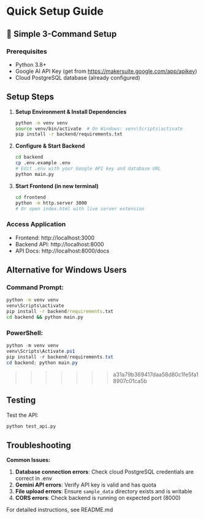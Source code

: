# Quick Setup Guide

## 🚀 Simple 3-Command Setup

### Prerequisites
- Python 3.8+
- Google AI API Key (get from https://makersuite.google.com/app/apikey)
- Cloud PostgreSQL database (already configured)

## Setup Steps

1. **Setup Environment & Install Dependencies**
   ```bash
   python -m venv venv
   source venv/bin/activate  # On Windows: venv\Scripts\activate
   pip install -r backend/requirements.txt
   ```

2. **Configure & Start Backend**
   ```bash
   cd backend
   cp .env.example .env
   # Edit .env with your Google API key and database URL
   python main.py
   ```


3. **Start Frontend (in new terminal)**
   ```bash
   cd frontend
   python -m http.server 3000
   # Or open index.html with live server extension
   ```

### Access Application
- Frontend: http://localhost:3000
- Backend API: http://localhost:8000
- API Docs: http://localhost:8000/docs

## Alternative for Windows Users

### Command Prompt:
```cmd
python -m venv venv
venv\Scripts\activate
pip install -r backend/requirements.txt
cd backend && python main.py
```

### PowerShell:
```powershell
python -m venv venv
venv\Scripts\Activate.ps1
pip install -r backend/requirements.txt
cd backend; python main.py
```


>>>>>>> a31a79b369417daa58d80c1fe5fa18907c01ca5b
## Testing

Test the API:
```bash
python test_api.py
```

## Troubleshooting

**Common Issues:**
1. **Database connection errors**: Check cloud PostgreSQL credentials are correct in .env
2. **Gemini API errors**: Verify API key is valid and has quota
3. **File upload errors**: Ensure `sample_data` directory exists and is writable
4. **CORS errors**: Check backend is running on expected port (8000)

For detailed instructions, see README.md
